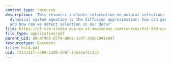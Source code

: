 ```yaml
---
content_type: resource
description: 'This resource includes information on natural selection: from the basic
  dynamical system equation to the diffusion approximation: how can genes survive?
  and how can we detect selection in our data?'
file: https://ol-ocw-studio-app-qa.s3.amazonaws.com/courses/hst-508-quantitative-genomics-fall-2005/7213211fc40913d02d9f14e5de73c3cd_hst4.pdf
file_type: application/pdf
parent_uid: d8caf4b5-65f9-9b6e-1c0f-342dc94199df
resourcetype: Document
title: hst4.pdf
uid: 7213211f-c409-13d0-2d9f-14e5de73c3cd
---
```


